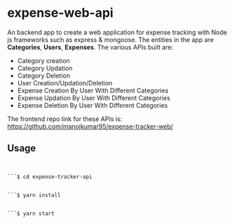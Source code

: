 # expense-web-api
An backend app to create a web application for expense tracking with Node js frameworks such as express & mongoose.
The entities in the app are **Categories**, **Users**, **Expenses**. The various APIs built are:

- Category creation
- Category Updation
- Category Deletion
- User Creation/Updation/Deletion
- Expense Creation By User With Different Categories
- Expense Updation By User With Different Categories
- Expense Deletion By User With Different Categories

The frontend repo link for these APIs is: https://github.com/manojkumar95/expense-tracker-web/

## Usage

```$ git clone https://github.com/manojkumar95/expense-tracker-api.git


```$ cd expense-tracker-api


```$ yarn install


```$ yarn start
